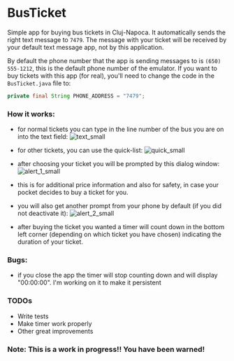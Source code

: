 # BusTicket
Simple app for buying bus tickets in Cluj-Napoca. It automatically sends the right text message to `7479`. The message with your ticket will be received by your default text message app, not by this application.

By default the phone number that the app is sending messages to is `(650) 555-1212`, this is the default phone number of the emulator. If you want to buy tickets with this app (for real), you'll need to change the code in the `BusTicket.java` file to:

```java
private final String PHONE_ADDRESS = "7479";
```

### How it works:
- for normal tickets you can type in the line number of the bus you are on into the text field:
![text_small](https://cloud.githubusercontent.com/assets/15666137/26754718/9140d6a2-4888-11e7-9c2d-78b4cac6811b.png)
- for other tickets, you can use the quick-list:
![quick_small](https://cloud.githubusercontent.com/assets/15666137/26754726/b13daa48-4888-11e7-9b46-22cdf3c587f1.png)
- after choosing your ticket you will be prompted by this dialog window:
![alert_1_small](https://cloud.githubusercontent.com/assets/15666137/26754730/e38a29ae-4888-11e7-8012-0c7187856a26.png)
- this is for additional price information and also for safety, in case your pocket decides to buy a ticket for you.

- you will also get another prompt from your phone by default (if you did not deactivate it):
![alert_2_small](https://cloud.githubusercontent.com/assets/15666137/26754731/e4a2af78-4888-11e7-9600-aea5aad4e262.png)
- after buying the ticket you wanted a timer will count down in the bottom left corner (depending on which ticket you have chosen) indicating the duration of your ticket.


### Bugs:
- if you close the app the timer will stop counting down and will display "00:00:00". I'm working on it to make it persistent

### TODOs

 - Write tests
 - Make timer work properly
 - Other great improvements

### Note: This is a work in progress!! You have been warned!